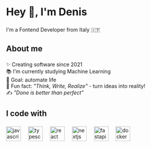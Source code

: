 <h1 align="left">Hey 👋, I'm Denis</h1>

###

<p align="left">I'm a Fontend Developer from Italy 🇮🇹</p>

###

<h2 align="left">About me</h2>

###
<p align="left">✨ Creating software since 2021
<br>
📚 I'm currently studying Machine Learning
<br>
🎯 Goal: automate life
<br>
🎲 Fun fact: <i>"Think, Write, Realize" </i> - turn ideas into reality! 
<br>
✍️ <i> ”Done is better than perfect” </i> </p>


###

<h2 align="left">I code with</h2>




###

<div align="left">
  <img src="https://cdn.jsdelivr.net/gh/devicons/devicon/icons/javascript/javascript-original.svg" height="40" alt="javascript logo"  />
  <img width="12" />
  <img src="https://cdn.jsdelivr.net/gh/devicons/devicon/icons/typescript/typescript-original.svg" height="40" alt="typescript logo"  />
  <img width="12" />
  <img src="https://cdn.jsdelivr.net/gh/devicons/devicon/icons/react/react-original.svg" height="40" alt="react logo"  />
  <img width="12" />
  <img src="https://cdn.jsdelivr.net/gh/devicons/devicon/icons/nextjs/nextjs-original.svg" height="40" alt="nextjs logo"  />
  <img width="12" />
  <img src="https://cdn.jsdelivr.net/gh/devicons/devicon/icons/fastapi/fastapi-original.svg" height="40" alt="fastapi logo"  />
  <img width="12" />
  <img src="https://cdn.jsdelivr.net/gh/devicons/devicon/icons/docker/docker-original.svg" height="40" alt="docker logo"  />
</div>

###
